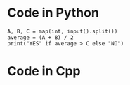 <h1>Code in Python</h1>

```
A, B, C = map(int, input().split())
average = (A + B) / 2
print("YES" if average > C else "NO")
```

<h1>Code in Cpp</h1>

```

```
